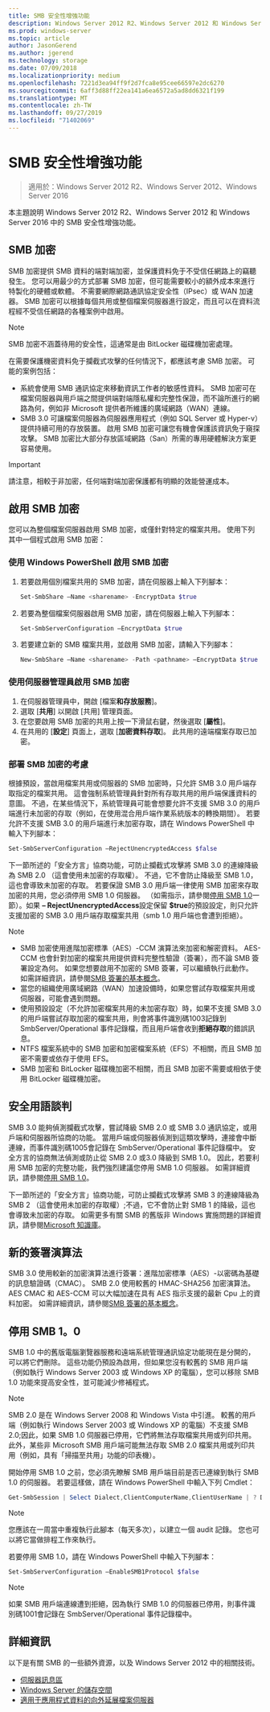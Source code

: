 ```yaml
---
title: SMB 安全性增強功能
description: Windows Server 2012 R2、Windows Server 2012 和 Windows Server 2016 中 SMB 加密功能的說明。
ms.prod: windows-server
ms.topic: article
author: JasonGerend
ms.author: jgerend
ms.technology: storage
ms.date: 07/09/2018
ms.localizationpriority: medium
ms.openlocfilehash: 7221d3ea94ff9f2d7fca8e95cee66597e2dc6270
ms.sourcegitcommit: 6aff3d88ff22ea141a6ea6572a5ad8dd6321f199
ms.translationtype: MT
ms.contentlocale: zh-TW
ms.lasthandoff: 09/27/2019
ms.locfileid: "71402069"
---
```

# <a name="smb-security-enhancements"></a>SMB 安全性增強功能

>適用於：Windows Server 2012 R2、Windows Server 2012、Windows Server 2016

本主題說明 Windows Server 2012 R2、Windows Server 2012 和 Windows Server 2016 中的 SMB 安全性增強功能。

## <a name="smb-encryption"></a>SMB 加密

SMB 加密提供 SMB 資料的端對端加密，並保護資料免于不受信任網路上的竊聽發生。 您可以用最少的方式部署 SMB 加密，但可能需要較小的額外成本來進行特製化的硬體或軟體。 不需要網際網路通訊協定安全性（IPsec）或 WAN 加速器。 SMB 加密可以根據每個共用或整個檔案伺服器進行設定，而且可以在資料流程經不受信任網路的各種案例中啟用。

>[!NOTE]
>SMB 加密不涵蓋待用的安全性，這通常是由 BitLocker 磁碟機加密處理。

在需要保護機密資料免于攔截式攻擊的任何情況下，都應該考慮 SMB 加密。 可能的案例包括：

- 系統會使用 SMB 通訊協定來移動資訊工作者的敏感性資料。 SMB 加密可在檔案伺服器與用戶端之間提供端對端隱私權和完整性保證，而不論所進行的網路為何，例如非 Microsoft 提供者所維護的廣域網路（WAN）連線。
- SMB 3.0 可讓檔案伺服器為伺服器應用程式（例如 SQL Server 或 Hyper-v）提供持續可用的存放裝置。 啟用 SMB 加密可讓您有機會保護該資訊免于窺探攻擊。 SMB 加密比大部分存放區域網路（San）所需的專用硬體解決方案更容易使用。

>[!IMPORTANT]
>請注意，相較于非加密，任何端對端加密保護都有明顯的效能營運成本。

## <a name="enable-smb-encryption"></a>啟用 SMB 加密

您可以為整個檔案伺服器啟用 SMB 加密，或僅針對特定的檔案共用。 使用下列其中一個程式啟用 SMB 加密：

### <a name="enable-smb-encryption-with-windows-powershell"></a>使用 Windows PowerShell 啟用 SMB 加密

1. 若要啟用個別檔案共用的 SMB 加密，請在伺服器上輸入下列腳本：
    
    ```PowerShell
    Set-SmbShare –Name <sharename> -EncryptData $true
    ```
2. 若要為整個檔案伺服器啟用 SMB 加密，請在伺服器上輸入下列腳本：
    
    ```PowerShell
    Set-SmbServerConfiguration –EncryptData $true
    ```
3. 若要建立新的 SMB 檔案共用，並啟用 SMB 加密，請輸入下列腳本：
    
    ```PowerShell
    New-SmbShare –Name <sharename> -Path <pathname> –EncryptData $true
    ```

### <a name="enable-smb-encryption-with-server-manager"></a>使用伺服器管理員啟用 SMB 加密

1. 在伺服器管理員中，開啟 [檔案**和存放服務**]。
2. 選取 [**共用**] 以開啟 [共用] 管理頁面。
3. 在您要啟用 SMB 加密的共用上按一下滑鼠右鍵，然後選取 [**屬性**]。
4. 在共用的 [**設定**] 頁面上，選取 [**加密資料存取**]。 此共用的遠端檔案存取已加密。

### <a name="considerations-for-deploying-smb-encryption"></a>部署 SMB 加密的考慮

根據預設，當啟用檔案共用或伺服器的 SMB 加密時，只允許 SMB 3.0 用戶端存取指定的檔案共用。 這會強制系統管理員針對所有存取共用的用戶端保護資料的意圖。 不過，在某些情況下，系統管理員可能會想要允許不支援 SMB 3.0 的用戶端進行未加密的存取（例如，在使用混合用戶端作業系統版本的轉換期間）。 若要允許不支援 SMB 3.0 的用戶端進行未加密存取，請在 Windows PowerShell 中輸入下列腳本：

```PowerShell
Set-SmbServerConfiguration –RejectUnencryptedAccess $false
```

下一節所述的「安全方言」協商功能，可防止攔截式攻擊將 SMB 3.0 的連線降級為 SMB 2.0 （這會使用未加密的存取權）。 不過，它不會防止降級至 SMB 1.0，這也會導致未加密的存取。 若要保證 SMB 3.0 用戶端一律使用 SMB 加密來存取加密的共用，您必須停用 SMB 1.0 伺服器。 （如需指示，請參閱[停用 SMB 1.0](#disabling-smb-10)一節）。如果 **– RejectUnencryptedAccess**設定保留 **$true**的預設設定，則只允許支援加密的 SMB 3.0 用戶端存取檔案共用（smb 1.0 用戶端也會遭到拒絕）。

>[!NOTE]
>* SMB 加密使用進階加密標準（AES）-CCM 演算法來加密和解密資料。 AES-CCM 也會針對加密的檔案共用提供資料完整性驗證（簽署），而不論 SMB 簽署設定為何。 如果您想要啟用不加密的 SMB 簽署，可以繼續執行此動作。 如需詳細資訊，請參閱[SMB 簽署的基本概念](https://blogs.technet.microsoft.com/josebda/2010/12/01/the-basics-of-smb-signing-covering-both-smb1-and-smb2/)。
>* 當您的組織使用廣域網路（WAN）加速設備時，如果您嘗試存取檔案共用或伺服器，可能會遇到問題。
>* 使用預設設定（不允許加密檔案共用的未加密存取）時，如果不支援 SMB 3.0 的用戶端嘗試存取加密的檔案共用，則會將事件識別碼1003記錄到 SmbServer/Operational 事件記錄檔，而且用戶端會收到**拒絕存取**的錯誤訊息。
>* NTFS 檔案系統中的 SMB 加密和加密檔案系統（EFS）不相關，而且 SMB 加密不需要或依存于使用 EFS。
>* SMB 加密和 BitLocker 磁碟機加密不相關，而且 SMB 加密不需要或相依于使用 BitLocker 磁碟機加密。

## <a name="secure-dialect-negotiation"></a>安全用語談判

SMB 3.0 能夠偵測攔截式攻擊，嘗試降級 SMB 2.0 或 SMB 3.0 通訊協定，或用戶端和伺服器所協商的功能。 當用戶端或伺服器偵測到這類攻擊時，連接會中斷連線，而事件識別碼1005會記錄在 SmbServer/Operational 事件記錄檔中。 安全方言的協商無法偵測或防止從 SMB 2.0 或3.0 降級到 SMB 1.0。 因此，若要利用 SMB 加密的完整功能，我們強烈建議您停用 SMB 1.0 伺服器。 如需詳細資訊，請參閱[停用 SMB 1.0](#disabling-smb-10)。

下一節所述的「安全方言」協商功能，可防止攔截式攻擊將 SMB 3 的連線降級為 SMB 2 （這會使用未加密的存取權）;不過，它不會防止對 SMB 1 的降級，這也會導致未加密的存取。 如需更多有關 SMB 的舊版非 Windows 實施問題的詳細資訊，請參閱[Microsoft 知識庫](http://support.microsoft.com/kb/2686098)。

## <a name="new-signing-algorithm"></a>新的簽署演算法

SMB 3.0 使用較新的加密演算法進行簽署：進階加密標準（AES）-以密碼為基礎的訊息驗證碼（CMAC）。 SMB 2.0 使用較舊的 HMAC-SHA256 加密演算法。 AES CMAC 和 AES-CCM 可以大幅加速在具有 AES 指示支援的最新 Cpu 上的資料加密。 如需詳細資訊，請參閱[SMB 簽署的基本概念](https://blogs.technet.microsoft.com/josebda/2010/12/01/the-basics-of-smb-signing-covering-both-smb1-and-smb2/)。

## <a name="disabling-smb-10"></a>停用 SMB 1。0

SMB 1.0 中的舊版電腦瀏覽器服務和遠端系統管理通訊協定功能現在是分開的，可以將它們刪除。 這些功能仍預設為啟用，但如果您沒有較舊的 SMB 用戶端（例如執行 Windows Server 2003 或 Windows XP 的電腦），您可以移除 SMB 1.0 功能來提高安全性，並可能減少修補程式。

>[!NOTE]
>SMB 2.0 是在 Windows Server 2008 和 Windows Vista 中引進。 較舊的用戶端（例如執行 Windows Server 2003 或 Windows XP 的電腦）不支援 SMB 2.0;因此，如果 SMB 1.0 伺服器已停用，它們將無法存取檔案共用或列印共用。 此外，某些非 Microsoft SMB 用戶端可能無法存取 SMB 2.0 檔案共用或列印共用（例如，具有「掃描至共用」功能的印表機）。

開始停用 SMB 1.0 之前，您必須先瞭解 SMB 用戶端目前是否已連線到執行 SMB 1.0 的伺服器。 若要這樣做，請在 Windows PowerShell 中輸入下列 Cmdlet：

```PowerShell
Get-SmbSession | Select Dialect,ClientComputerName,ClientUserName | ? Dialect -lt 2
```

>[!NOTE]
>您應該在一周當中重複執行此腳本（每天多次），以建立一個 audit 記錄。 您也可以將它當做排程工作來執行。

若要停用 SMB 1.0，請在 Windows PowerShell 中輸入下列腳本：

```PowerShell
Set-SmbServerConfiguration –EnableSMB1Protocol $false
```

>[!NOTE]
>如果 SMB 用戶端連線遭到拒絕，因為執行 SMB 1.0 的伺服器已停用，則事件識別碼1001會記錄在 SmbServer/Operational 事件記錄檔中。

## <a name="more-information"></a>詳細資訊

以下是有關 SMB 的一些額外資源，以及 Windows Server 2012 中的相關技術。

- [伺服器訊息區](file-server-smb-overview.md)
- [Windows Server 的儲存空間](../storage.md)
- [適用于應用程式資料的向外延展檔案伺服器](../../failover-clustering/sofs-overview.md)